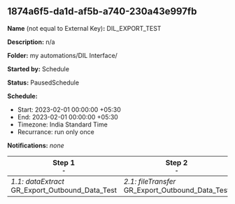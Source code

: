 ## 1874a6f5-da1d-af5b-a740-230a43e997fb

**Name** (not equal to External Key)**:** DIL_EXPORT_TEST

**Description:** n/a

**Folder:** my automations/DIL Interface/

**Started by:** Schedule

**Status:** PausedSchedule

**Schedule:**

* Start: 2023-02-01 00:00:00 +05:30
* End: 2023-02-01 00:00:00 +05:30
* Timezone: India Standard Time
* Recurrance: run only once

**Notifications:** _none_


| Step 1<br>_<small>-</small>_ | Step 2<br>_<small>-</small>_ |
| --- | --- |
| _1.1: dataExtract_<br>GR_Export_Outbound_Data_Test | _2.1: fileTransfer_<br>GR_Export_Outbound_Data_Test |
